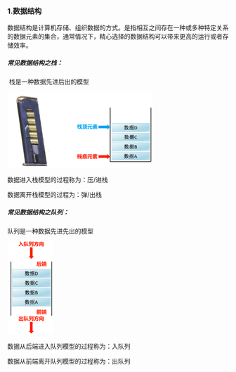 ### 1.数据结构

​		数据结构是计算机存储、组织数据的方式。是指相互之间存在一种或多种特定关系的数据元素的集合，通常情况下，精心选择的数据结构可以带来更高的运行或者存储效率。

##### 常见数据结构之栈：

​	栈是一种数据先进后出的模型

<img src="img/171-1.png" alt="171-1" style="zoom: 33%;" />

数据进入栈模型的过程称为：压/进栈

数据离开栈模型的过程为：弹/出栈

##### 常见数据结构之队列：

队列是一种数据先进先出的模型

<img src="img/171-2.png" alt="171-2" style="zoom:33%;" />

数据从后端进入队列模型的过程称为：入队列

数据从前端离开队列模型的过程称为：出队列

